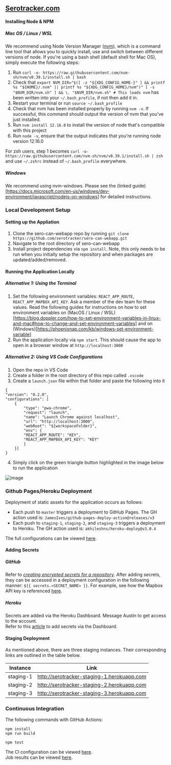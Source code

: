 
## [Serotracker.com](https://serotracker.com/)


#### Installing Node & NPM 

##### Mac OS / Linux / WSL
We recommend using Node Version Manager ([nvm](https://github.com/nvm-sh/nvm)), which is a command line tool that allows you to quickly install, use and switch between different versions of node. If you're using a bash shell (default shell for Mac OS), simply execute the following steps:

1. Run `curl -o- https://raw.githubusercontent.com/nvm-sh/nvm/v0.39.1/install.sh | bash` 
2. Check that `export NVM_DIR="$([ -z "${XDG_CONFIG_HOME-}" ] && printf %s "${HOME}/.nvm" || printf %s "${XDG_CONFIG_HOME}/nvm")"
[ -s "$NVM_DIR/nvm.sh" ] && \. "$NVM_DIR/nvm.sh" # This loads nvm` has been written into your `~/.bash_profile`, if not then add it in.
3. Restart your terminal or run `source ~/.bash_profile` 
4. Check that nvm has been installed properly by running `nvm -v`. If successful, this command should output the version of nvm that you've just installed.
5. Run `nvm install 12.16.0` to install the version of node that's compatible with this project
6. Run `node -v`, ensure that the output indicates that you're running node version 12.16.0

For zsh users, step 1 becomes `curl -o- https://raw.githubusercontent.com/nvm-sh/nvm/v0.39.1/install.sh | zsh` and use `~/.zshrc` instead of `~/.bash_profile` everywhere.

##### Windows
We recommend using nvm-windows. Please see the (linked guide)[https://docs.microsoft.com/en-us/windows/dev-environment/javascript/nodejs-on-windows] for detailed instructions.

### Local Development Setup 

#### Setting up the Appliation
1. Clone the sero-can-webapp repo by running `git clone https://github.com/serotracker/sero-can-webapp.git`
2. Navigate to the root directory of sero-can-webapp
3. Install project dependencies via `npm install`. Note, this only needs to be run  when you initially setup the repository and when packages are updated/added/removed.

#### Running the Application Locally
##### Alternative 1: Using the Terminal
1. Set the following environment variables: `REACT_APP_ROUTE`, `REACT_APP_MAPBOX_API_KEY`. Ask a member of the dev team for these values. Read the following guides for instructions on how to set environment variables on (MacOS / Linux / WSL)[https://blog.doppler.com/how-to-set-environment-variables-in-linux-and-mac#how-to-change-and-set-environment-variables] and on (Windows)[https://phoenixnap.com/kb/windows-set-environment-variable] 
2. Run the application locally via `npm start`. This should cause the app to open in a browser window at `http://localhost:3000`

##### Alternative 2: Using VS Code Configurations
1. Open the repo in VS Code
2. Create a folder in the root directory of this repo called `.vscode`
3. Create a `launch.json` file within that folder and paste the following into it
```
{
"version": "0.2.0",
"configurations": [
	{
		"type": "pwa-chrome",
		"request": "launch",
		"name": "Launch Chrome against localhost",
		"url": "http://localhost:3000",
		"webRoot": "${workspaceFolder}",
		"env": {
		"REACT_APP_ROUTE": "KEY",
		"REACT_APP_MAPBOX_API_KEY": "KEY"
		}
	}]
}
```
4. Simply click on the green triangle button highlighted in the image below to run the application

![image](https://user-images.githubusercontent.com/21212898/153516550-f3531027-4400-4fc1-952a-dccc997b0b8d.png)

### Github Pages/Heroku Deployment
Deployment of static assets for the application occurs as follows:
- Each push to `master` triggers a deployment to GitHub Pages. The GH action used is: `JamesIves/github-pages-deploy-action@releases/v3`
- Each push to `staging-1`, `staging-2`, and `staging-3` triggers a deployment to Heroku. The GH action used is: `akhileshns/heroku-deploy@v3.0.4`

The full configurations can be viewed [here](.github/workflows).   

#### Adding Secrets
##### GitHub
Refer to [_creating encrypted secrets for a repository_](https://docs.github.com/en/actions/reference/encrypted-secrets#creating-encrypted-secrets-for-a-repository).
After adding secrets, they can be accessed in a deployment configuration in the following manner: `${{ secrets.<SECRET_NAME> }}`.
For example, see how the Mapbox API key is referenced [here](https://github.com/serotracker/sero-can-webapp/blob/master/.github/workflows/deploy-gh-pages.yml#L25).

##### Heroku
Secrets are added via the Heroku Dashboard. Message Austin to get access to the account.  
Refer to this [article](https://devcenter.heroku.com/articles/config-vars#using-the-heroku-dashboard) to add secrets via the Dashboard.


#### Staging Deployment  
As mentioned above, there are three staging instances. Their corresponding links are outlined in the table below.

| Instance  | Link                                        |
|-----------|---------------------------------------------|
| staging-1 | http://serotracker-staging-1.herokuapp.com  |
| staging-2 | http://serotracker-staging-2.herokuapp.com  |
| staging-3 | http://serotracker-staging-3.herokuapp.com  |


### Continuous Integration
The following commands with GitHub Actions:  
```
npm install
npm run build  

npm test
```  
The CI configuration can be viewed [here](https://github.com/serotracker/sero-can-webapp/blob/master/.github/workflows/ci.yml).  
Job results can be viewed [here](https://github.com/serotracker/sero-can-webapp/actions?query=workflow%3ACI).
